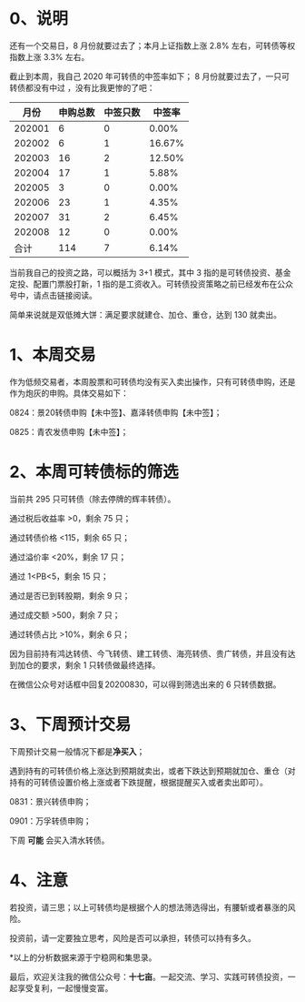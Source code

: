 # 0、说明

还有一个交易日，8 月份就要过去了；本月上证指数上涨 2.8% 左右，可转债等权指数上涨 3.3% 左右。

截止到本周，我自己 2020 年可转债的中签率如下； 8 月份就要过去了，一只可转债都没有中过 ，没有比我更惨的了吧：

| 月份   | 申购总数 | 中签只数 | 中签率 |
| ------ | -------- | -------- | ------ |
| 202001 | 6        | 0        | 0.00%  |
| 202002 | 6        | 1        | 16.67% |
| 202003 | 16       | 2        | 12.50% |
| 202004 | 17       | 1        | 5.88%  |
| 202005 | 3        | 0        | 0.00%  |
| 202006 | 23       | 1        | 4.35%  |
| 202007 | 31       | 2        | 6.45%  |
| 202008 | 12       | 0        | 0.00%  |
| 合计   | 114      | 7        | 6.14%  |

当前我自己的投资之路，可以概括为 3+1 模式，其中 3 指的是可转债投资、基金定投、配置门票股打新，1 指的是工资收入。可转债投资策略之前已经发布在公众号中，请点击链接阅读。

简单来说就是双低摊大饼：满足要求就建仓、加仓、重仓，达到 130 就卖出。

# 1、本周交易

作为低频交易者，本周股票和可转债均没有买入卖出操作，只有可转债申购，还是作为炮灰的申购。具体交易如下：

0824：景20转债申购【未中签】、嘉泽转债申购【未中签】；

0825：青农发债申购【未中签】；

# 2、本周可转债标的筛选

当前共 295 只可转债（除去停牌的辉丰转债）。

通过税后收益率 >0，剩余 75 只；

通过转债价格 <115，剩余 65 只；

通过溢价率 <20%，剩余 17 只；

通过 1<PB<5，剩余 15 只；

通过是否已到转股期，剩余 9 只；

通过成交额 >500，剩余 7 只；

通过转债占比 >10%，剩余 6 只；

因为目前持有鸿达转债、今飞转债、建工转债、海亮转债、贵广转债，并且没有达到加仓的要求，剩余 1 只转债做最终选择。

在微信公众号对话框中回复20200830，可以得到筛选出来的 6 只转债数据。

# 3、下周预计交易

下周预计交易一般情况下都是**净买入**；

遇到持有的可转债价格上涨达到预期就卖出，或者下跌达到预期就加仓、重仓（对持有的可转债设置价格上涨或者下跌提醒，根据提醒买入或者卖出即可）。

0831：景兴转债申购；

0901：万孚转债申购；

下周 **可能** 会买入清水转债。

# 4、注意

若投资，请三思；以上可转债均是根据个人的想法筛选得出，有腰斩或者暴涨的风险。

投资前，请一定要独立思考，风险是否可以承担，转债可以持有多久。

*以上的分析数据来源于宁稳网和集思录。

最后，欢迎关注我的微信公众号：**十七亩**。一起交流、学习、实践可转债投资，一起享受复利，一起慢慢变富。